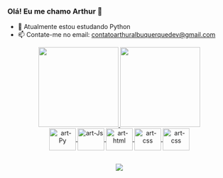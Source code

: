 ### Olá! Eu me chamo Arthur 👋

- 🌱 Atualmente estou estudando Python
- 📫 Contate-me no email: contatoarthuralbuquerquedev@gmail.com

<div align="center">
  <a href="https://github.com/arthur-albuquerque1">
  <img height="180em" src="https://github-readme-stats.vercel.app/api?username=arthur-albuquerque1&show_icons=true&theme=vision-friendly-dark&include_all_commits=true&count_private=true"/>
  <img height="180em" src="https://github-readme-stats.vercel.app/api/top-langs/?username=arthur-albuquerque1&vision-friendly-dark"/>
</div>
<div align="center">
  <img align="center" alt="art-Py" height="50" width="60" src="https://cdn.jsdelivr.net/gh/devicons/devicon/icons/python/python-original.svg" />
  <img align="center" alt="art-Js" height="50" width="60" src="https://cdn.jsdelivr.net/gh/devicons/devicon/icons/javascript/javascript-original.svg" />
  <img align="center" alt="art-html" height="50" width="60" src="https://cdn.jsdelivr.net/gh/devicons/devicon/icons/html5/html5-plain-wordmark.svg" />
  <img align="center" alt="art-css" height="50" width="60" src="https://cdn.jsdelivr.net/gh/devicons/devicon/icons/css3/css3-plain-wordmark.svg" /> 
  <img align="center" alt="art-css" height="50" width="60" src="https://cdn.jsdelivr.net/gh/devicons/devicon/icons/php/php-original.svg" />          
</div>
  
##
  
<div align="center">
  <a href="https://www.linkedin.com/in/arthur-albuquerque-74814a222" target="_blank"><img src="https://img.shields.io/badge/-LinkedIn-%230077B5?style=for-the-badge&logo=linkedin&logoColor=white" target="_blank"></a>
</div>
